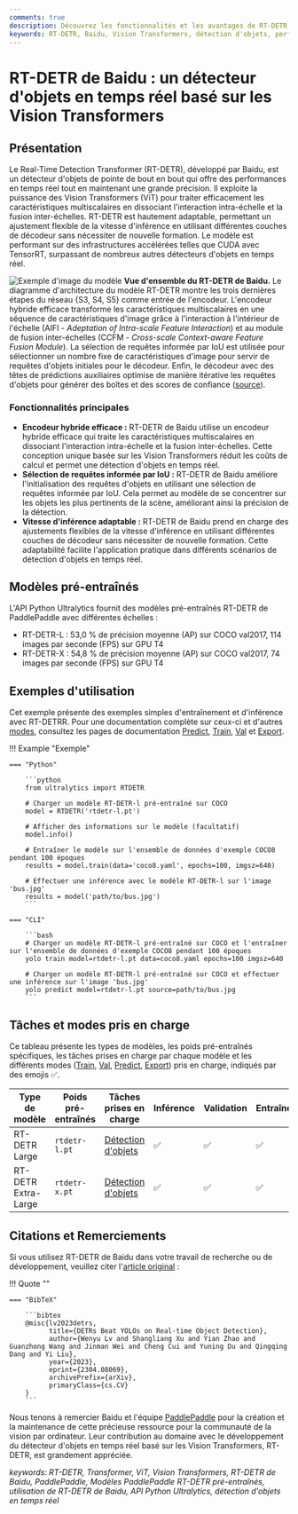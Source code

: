 ```yaml
---
comments: true
description: Découvrez les fonctionnalités et les avantages de RT-DETR de Baidu, un détecteur d'objets en temps réel efficace et adaptable grâce aux Vision Transformers, incluant des modèles pré-entraînés.
keywords: RT-DETR, Baidu, Vision Transformers, détection d'objets, performance en temps réel, CUDA, TensorRT, sélection de requêtes informée par IoU, Ultralytics, API Python, PaddlePaddle
---
```


# RT-DETR de Baidu : un détecteur d'objets en temps réel basé sur les Vision Transformers

## Présentation

Le Real-Time Detection Transformer (RT-DETR), développé par Baidu, est un détecteur d'objets de pointe de bout en bout qui offre des performances en temps réel tout en maintenant une grande précision. Il exploite la puissance des Vision Transformers (ViT) pour traiter efficacement les caractéristiques multiscalaires en dissociant l'interaction intra-échelle et la fusion inter-échelles. RT-DETR est hautement adaptable, permettant un ajustement flexible de la vitesse d'inférence en utilisant différentes couches de décodeur sans nécessiter de nouvelle formation. Le modèle est performant sur des infrastructures accélérées telles que CUDA avec TensorRT, surpassant de nombreux autres détecteurs d'objets en temps réel.

![Exemple d'image du modèle](https://user-images.githubusercontent.com/26833433/238963168-90e8483f-90aa-4eb6-a5e1-0d408b23dd33.png)
**Vue d'ensemble du RT-DETR de Baidu.** Le diagramme d'architecture du modèle RT-DETR montre les trois dernières étapes du réseau {S3, S4, S5} comme entrée de l'encodeur. L'encodeur hybride efficace transforme les caractéristiques multiscalaires en une séquence de caractéristiques d'image grâce à l'interaction à l'intérieur de l'échelle (AIFI - _Adeptation of Intra-scale Feature Interaction_) et au module de fusion inter-échelles (CCFM - _Cross-scale Context-aware Feature Fusion Module_). La sélection de requêtes informée par IoU est utilisée pour sélectionner un nombre fixe de caractéristiques d'image pour servir de requêtes d'objets initiales pour le décodeur. Enfin, le décodeur avec des têtes de prédictions auxiliaires optimise de manière itérative les requêtes d'objets pour générer des boîtes et des scores de confiance ([source](https://arxiv.org/pdf/2304.08069.pdf)).

### Fonctionnalités principales

- **Encodeur hybride efficace :** RT-DETR de Baidu utilise un encodeur hybride efficace qui traite les caractéristiques multiscalaires en dissociant l'interaction intra-échelle et la fusion inter-échelles. Cette conception unique basée sur les Vision Transformers réduit les coûts de calcul et permet une détection d'objets en temps réel.
- **Sélection de requêtes informée par IoU :** RT-DETR de Baidu améliore l'initialisation des requêtes d'objets en utilisant une sélection de requêtes informée par IoU. Cela permet au modèle de se concentrer sur les objets les plus pertinents de la scène, améliorant ainsi la précision de la détection.
- **Vitesse d'inférence adaptable :** RT-DETR de Baidu prend en charge des ajustements flexibles de la vitesse d'inférence en utilisant différentes couches de décodeur sans nécessiter de nouvelle formation. Cette adaptabilité facilite l'application pratique dans différents scénarios de détection d'objets en temps réel.

## Modèles pré-entraînés

L'API Python Ultralytics fournit des modèles pré-entraînés RT-DETR de PaddlePaddle avec différentes échelles :

- RT-DETR-L : 53,0 % de précision moyenne (AP) sur COCO val2017, 114 images par seconde (FPS) sur GPU T4
- RT-DETR-X : 54,8 % de précision moyenne (AP) sur COCO val2017, 74 images par seconde (FPS) sur GPU T4

## Exemples d'utilisation

Cet exemple présente des exemples simples d'entraînement et d'inférence avec RT-DETRR. Pour une documentation complète sur ceux-ci et d'autres [modes](../modes/index.md), consultez les pages de documentation [Predict](../modes/predict.md), [Train](../modes/train.md), [Val](../modes/val.md) et [Export](../modes/export.md).

!!! Example "Exemple"

    === "Python"

        ```python
        from ultralytics import RTDETR

        # Charger un modèle RT-DETR-l pré-entraîné sur COCO
        model = RTDETR('rtdetr-l.pt')

        # Afficher des informations sur le modèle (facultatif)
        model.info()

        # Entraîner le modèle sur l'ensemble de données d'exemple COCO8 pendant 100 époques
        results = model.train(data='coco8.yaml', epochs=100, imgsz=640)

        # Effectuer une inférence avec le modèle RT-DETR-l sur l'image 'bus.jpg'
        results = model('path/to/bus.jpg')
        ```

    === "CLI"

        ```bash
        # Charger un modèle RT-DETR-l pré-entraîné sur COCO et l'entraîner sur l'ensemble de données d'exemple COCO8 pendant 100 époques
        yolo train model=rtdetr-l.pt data=coco8.yaml epochs=100 imgsz=640

        # Charger un modèle RT-DETR-l pré-entraîné sur COCO et effectuer une inférence sur l'image 'bus.jpg'
        yolo predict model=rtdetr-l.pt source=path/to/bus.jpg
        ```

## Tâches et modes pris en charge

Ce tableau présente les types de modèles, les poids pré-entraînés spécifiques, les tâches prises en charge par chaque modèle et les différents modes ([Train](../modes/train.md), [Val](../modes/val.md), [Predict](../modes/predict.md), [Export](../modes/export.md)) pris en charge, indiqués par des emojis ✅.

| Type de modèle      | Poids pré-entraînés | Tâches prises en charge                  | Inférence | Validation | Entraînement | Export |
| ------------------- | ------------------- | ---------------------------------------- | --------- | ---------- | ------------ | ------ |
| RT-DETR Large       | `rtdetr-l.pt`       | [Détection d'objets](../tasks/detect.md) | ✅        | ✅         | ✅           | ✅     |
| RT-DETR Extra-Large | `rtdetr-x.pt`       | [Détection d'objets](../tasks/detect.md) | ✅        | ✅         | ✅           | ✅     |

## Citations et Remerciements

Si vous utilisez RT-DETR de Baidu dans votre travail de recherche ou de développement, veuillez citer l'[article original](https://arxiv.org/abs/2304.08069) :

!!! Quote ""

    === "BibTeX"

        ```bibtex
        @misc{lv2023detrs,
              title={DETRs Beat YOLOs on Real-time Object Detection},
              author={Wenyu Lv and Shangliang Xu and Yian Zhao and Guanzhong Wang and Jinman Wei and Cheng Cui and Yuning Du and Qingqing Dang and Yi Liu},
              year={2023},
              eprint={2304.08069},
              archivePrefix={arXiv},
              primaryClass={cs.CV}
        }
        ```

Nous tenons à remercier Baidu et l'équipe [PaddlePaddle](https://github.com/PaddlePaddle/PaddleDetection) pour la création et la maintenance de cette précieuse ressource pour la communauté de la vision par ordinateur. Leur contribution au domaine avec le développement du détecteur d'objets en temps réel basé sur les Vision Transformers, RT-DETR, est grandement appréciée.

_keywords: RT-DETR, Transformer, ViT, Vision Transformers, RT-DETR de Baidu, PaddlePaddle, Modèles PaddlePaddle RT-DETR pré-entraînés, utilisation de RT-DETR de Baidu, API Python Ultralytics, détection d'objets en temps réel_
